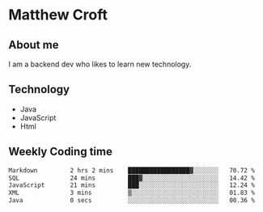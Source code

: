 # Matthew Croft

## About me
I am a backend dev who likes to learn new technology. 

## Technology
- Java
- JavaScript
- Html

## Weekly Coding time
<!--START_SECTION:waka-->

```txt
Markdown         2 hrs 2 mins    █████████████████▓░░░░░░░   70.72 %
SQL              24 mins         ███▓░░░░░░░░░░░░░░░░░░░░░   14.42 %
JavaScript       21 mins         ███░░░░░░░░░░░░░░░░░░░░░░   12.24 %
XML              3 mins          ▒░░░░░░░░░░░░░░░░░░░░░░░░   01.83 %
Java             0 secs          ░░░░░░░░░░░░░░░░░░░░░░░░░   00.36 %
```

<!--END_SECTION:waka-->

